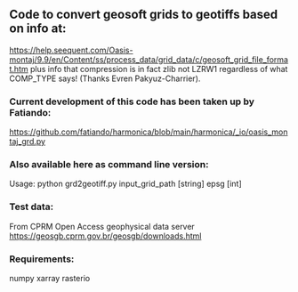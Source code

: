 ## Code to convert geosoft grids to geotiffs based on info at:

https://help.seequent.com/Oasis-montaj/9.9/en/Content/ss/process_data/grid_data/c/geosoft_grid_file_format.htm plus info that compression is in fact zlib not LZRW1 regardless of what COMP_TYPE says! (Thanks Evren Pakyuz-Charrier).

### Current development of this code has been taken up by Fatiando:    
https://github.com/fatiando/harmonica/blob/main/harmonica/_io/oasis_montaj_grd.py 

### Also available here as command line version:   
Usage: python grd2geotiff.py input_grid_path [string] epsg [int]
   
### Test data:
From CPRM Open Access geophysical data server https://geosgb.cprm.gov.br/geosgb/downloads.html

### Requirements:
numpy
xarray
rasterio
